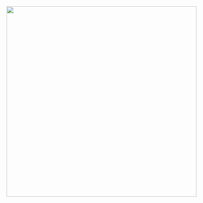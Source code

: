 <div align="center">
  <img src="https://github.com/danielqueirozc/eSports-Web/issues/1#issue-1764376558" width="500px" />
</div>
